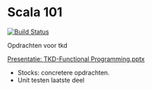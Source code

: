 # Scala 101

[![Build Status](https://git.sogyo.nl/TKD/scala101/badges/master/build.svg)](https://git.sogyo.nl/TKD/scala101/pipelines)

Opdrachten voor tkd

[Presentatie: TKD-Functional Programming.pptx](https://docs.google.com/presentation/d/1-UXQAXozvWV-M48wimweOjQoGP1YW_ApXKDgOTfcYXk/)


- Stocks: concretere opdrachten. 
- Unit testen laatste deel